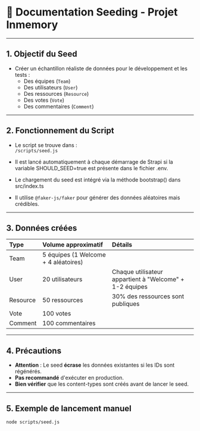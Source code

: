 # 🌱 Documentation Seeding - Projet Inmemory

---

## 1. Objectif du Seed

- Créer un échantillon réaliste de données pour le développement et les tests :
  - Des équipes (`Team`)
  - Des utilisateurs (`User`)
  - Des ressources (`Resource`)
  - Des votes (`Vote`)
  - Des commentaires (`Comment`)

---

## 2. Fonctionnement du Script

- Le script se trouve dans :  
  `/scripts/seed.js`

- Il est lancé automatiquement à chaque démarrage de Strapi si la variable SHOULD_SEED=true est présente dans le fichier .env.
- Le chargement du seed est intégré via la méthode bootstrap() dans src/index.ts

- Il utilise `@faker-js/faker` pour générer des données aléatoires mais crédibles.

---

## 3. Données créées

| Type | Volume approximatif | Détails |
|:--|:--|:--|
| Team | 5 équipes (1 Welcome + 4 aléatoires) | |
| User | 20 utilisateurs | Chaque utilisateur appartient à "Welcome" + 1-2 équipes |
| Resource | 50 ressources | 30% des ressources sont publiques |
| Vote | 100 votes | |
| Comment | 100 commentaires | |

---

## 4. Précautions

- **Attention** : Le seed **écrase** les données existantes si les IDs sont régénérés.
- **Pas recommandé** d'exécuter en production.
- **Bien vérifier** que les content-types sont créés avant de lancer le seed.

---

## 5. Exemple de lancement manuel

```bash
node scripts/seed.js
